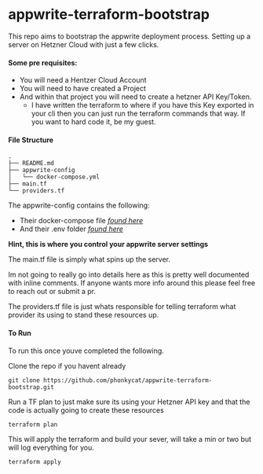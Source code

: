 # appwrite-terraform-bootstrap

This repo aims to bootstrap the appwrite deployment process. Setting up a server on Hetzner Cloud with just a few clicks.

#### Some pre requisites:

- You will need a Hentzer Cloud Account
- You will need to have created a Project
- And within that project you will need to create a hetzner API Key/Token.
  - I have written the terraform to where if you have this Key exported in your cli then you can just run the terraform commands that way. If you want to hard code it, be my guest.

#### File Structure

```
.
├── README.md
├── appwrite-config
│   └── docker-compose.yml
├── main.tf
└── providers.tf
```

The appwrite-config contains the following:

- Their docker-compose file _[found here](https://appwrite.io/install/compose)_
- And their .env folder _[found here](https://appwrite.io/install/env)_

**Hint, this is where you control your appwrite server settings**

The main.tf file is simply what spins up the server.

Im not going to really go into details here as this is pretty well documented with inline comments. If anyone wants more info around this please feel free to reach out or submit a pr.

The providers.tf file is just whats responsible for telling terraform what provider its using to stand these resources up.

#### To Run

To run this once youve completed the following.

Clone the repo if you havent already

```
git clone https://github.com/phonkycat/appwrite-terraform-bootstrap.git
```

Run a TF plan to just make sure its using your Hetzner API key and that the code is actually going to create these resources

```
terraform plan
```

This will apply the terraform and build your sever, will take a min or two but will log everything for you.

```
terraform apply
```
